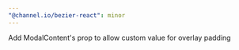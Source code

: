 ```yaml
---
"@channel.io/bezier-react": minor
---
```


Add ModalContent's prop to allow custom value for overlay padding
